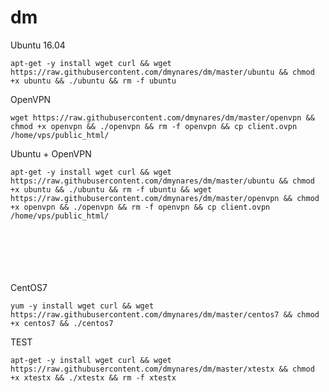 # dm
<p>
  Ubuntu 16.04
<p>
  <code>apt-get -y install wget curl && wget https://raw.githubusercontent.com/dmynares/dm/master/ubuntu && chmod +x ubuntu && ./ubuntu && rm -f ubuntu</code>
<p>
  OpenVPN
<p>
  <code>wget https://raw.githubusercontent.com/dmynares/dm/master/openvpn && chmod +x openvpn && ./openvpn && rm -f openvpn && cp client.ovpn /home/vps/public_html/</code><p>
  Ubuntu + OpenVPN
<p>
  <code>apt-get -y install wget curl && wget https://raw.githubusercontent.com/dmynares/dm/master/ubuntu && chmod +x ubuntu && ./ubuntu && rm -f ubuntu && wget https://raw.githubusercontent.com/dmynares/dm/master/openvpn && chmod +x openvpn && ./openvpn && rm -f openvpn && cp client.ovpn /home/vps/public_html/</code>
<p><br/><br/><br/><br/><br/>
  CentOS7
<p> 
<code>yum -y install wget curl && wget https://raw.githubusercontent.com/dmynares/dm/master/centos7 && chmod +x centos7 && ./centos7</code>

<p>TEST<p>
  <code>apt-get -y install wget curl && wget https://raw.githubusercontent.com/dmynares/dm/master/xtestx && chmod +x xtestx && ./xtestx && rm -f xtestx</code>
<p>
